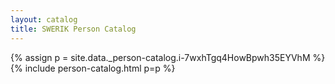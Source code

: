 ```yaml
---
layout: catalog
title: SWERIK Person Catalog
---
```

{% assign p = site.data._person-catalog.i-7wxhTgq4HowBpwh35EYVhM %}
{% include person-catalog.html p=p %}

